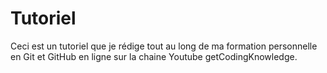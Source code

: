 # Tutoriel
Ceci est un tutoriel que je rédige tout au long de ma formation personnelle en Git et GitHub en ligne sur la chaine Youtube getCodingKnowledge.